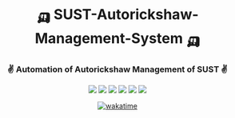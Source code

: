 <div align = "center">

# 🛺 SUST-Autorickshaw-Management-System 🛺

###  ✌️ Automation of Autorickshaw Management of SUST ✌️


![](https://img.shields.io/badge/React-20232A?style=for-the-badge&logo=react&logoColor=61DAFB)
![](https://img.shields.io/badge/JavaScript-F7DF1E?style=for-the-badge&logo=JavaScript&logoColor=white)
![](https://img.shields.io/badge/Node.js-43853D?style=for-the-badge&logo=node.js&logoColor=white)
![](https://img.shields.io/badge/CSS3-1572B6?style=for-the-badge&logo=css3&logoColor=white)
![](https://img.shields.io/badge/MySQL-00000F?style=for-the-badge&logo=mysql&logoColor=white)
![](https://img.shields.io/badge/Express.js-404D59?style=for-the-badge)


[![wakatime](https://wakatime.com/badge/user/956d8c63-e07e-46bf-b197-9bbb31d68aa9/project/32f74082-4dfe-460f-a3ba-02b5b1163a16.svg)](https://wakatime.com/badge/user/956d8c63-e07e-46bf-b197-9bbb31d68aa9/project/32f74082-4dfe-460f-a3ba-02b5b1163a16)

</div>














